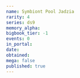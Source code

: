 ```yaml
---
name: Symbiont Pool Jadzia
rarity: 4
series: ds9
memory_alpha:
bigbook_tier: -1
events: 0
in_portal:
date:
obtained:
mega: false
published: true
---
```



